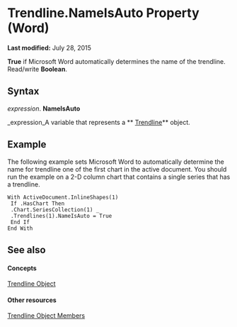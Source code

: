 
# Trendline.NameIsAuto Property (Word)

 **Last modified:** July 28, 2015

 **True** if Microsoft Word automatically determines the name of the trendline. Read/write **Boolean**.

## Syntax

 _expression_. **NameIsAuto**

 _expression_A variable that represents a  ** [Trendline](1cfe897f-26ad-a838-ed9b-f3fd945ff7ea.md)** object.


## Example

The following example sets Microsoft Word to automatically determine the name for trendline one of the first chart in the active document. You should run the example on a 2-D column chart that contains a single series that has a trendline.


```
With ActiveDocument.InlineShapes(1) 
 If .HasChart Then 
 .Chart.SeriesCollection(1) _ 
 .Trendlines(1).NameIsAuto = True 
 End If 
End With 

```


## See also


#### Concepts


 [Trendline Object](1cfe897f-26ad-a838-ed9b-f3fd945ff7ea.md)
#### Other resources


 [Trendline Object Members](02d1ce95-ff74-859a-70b2-cd914c334083.md)
